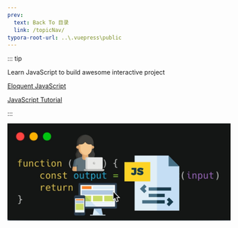 ```yaml
---
prev:
  text: Back To 目录
  link: /topicNav/
typora-root-url: ..\.vuepress\public
---
```


::: tip 

Learn JavaScript to build awesome interactive project

[Eloquent JavaScript](https://eloquentjavascript.net/)

[JavaScript Tutorial](https://www.javascripttutorial.net/)



:::



![202112012109001](/images/javascript/202112012109001.jpg)
